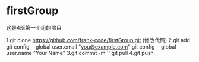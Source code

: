 # firstGroup

这是4班第一个组的项目

1.git clone https://github.com/frank-code/firstGroup.git
  (修改代码)
2.git add .
  git config --global user.email "you@example.com"
  git config --global user.name "Your Name"
3.git commit -m ''
  git pull
4.git push




